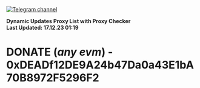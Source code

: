 [![Telegram channel](https://img.shields.io/endpoint?url=https://runkit.io/damiankrawczyk/telegram-badge/branches/master?url=https://t.me/n4z4v0d)](https://t.me/n4z4v0d) 

**Dynamic Updates Proxy List with Proxy Checker**  
**Last Updated: 17.12.23 01:19**

# DONATE (_any evm_) - 0xDEADf12DE9A24b47Da0a43E1bA70B8972F5296F2
